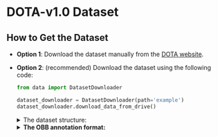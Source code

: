 # DOTA-v1.0 Dataset 

## How to Get the Dataset

* __Option 1__: Download the dataset manually from the [DOTA website](https://captain-whu.github.io/DOTA/dataset.html).
* __Option 2__: (recommended) Download the dataset using the following code:
    ```python
    from data import DatasetDownloader
    
    dataset_downloader = DatasetDownloader(path='example')
    dataset_downloader.download_data_from_drive()
    ```

    <details>
      <summary> The dataset structure:</summary>
      
    ```
    └─ DOTAv1
       ├─ train
       │  ├─ images
       │  │  ├─ file1.png
       │  │  └─ file2.png
       │  └─ labelTxt
       │     ├─ file1.txt
       │     └─ file2.txt
       └─ val
          ├─ images
          │  ├─ file3.png
          │  └─ file4.png
          └─ labelTxt
             ├─ file3.txt
             └─ file4.txt
    ```
    </details>
    
    <details>
      <summary><b> The OBB annotation format: </b></summary>
      
    ```
    x1, y1, x2, y2, x3, y3, x4, y4, category, difficult
    x1, y1, x2, y2, x3, y3, x4, y4, category, difficult
    ...
    ```
    </details>
